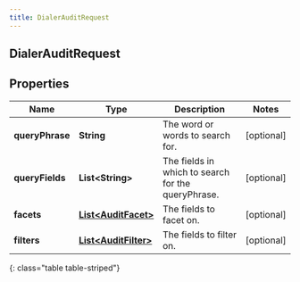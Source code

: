 ```yaml
---
title: DialerAuditRequest
---
```


## DialerAuditRequest

## Properties

| Name            | Type                                                               | Description                                        | Notes      |
| --------------- | ------------------------------------------------------------------ | -------------------------------------------------- | ---------- |
| **queryPhrase** | <!----><!---->**String**<!---->                                    | The word or words to search for.                   | [optional] |
| **queryFields** | <!----><!---->**List&lt;String&gt;**<!---->                        | The fields in which to search for the queryPhrase. | [optional] |
| **facets**      | <!----><!---->[**List&lt;AuditFacet&gt;**](AuditFacet.md)<!---->   | The fields to facet on.                            | [optional] |
| **filters**     | <!----><!---->[**List&lt;AuditFilter&gt;**](AuditFilter.md)<!----> | The fields to filter on.                           | [optional] |

{: class="table table-striped"}
